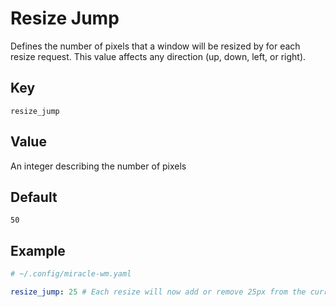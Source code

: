 # Resize Jump
Defines the number of pixels that a window will be resized by for each resize request.
This value affects any direction (up, down, left, or right).

## Key
```
resize_jump
```

## Value
An integer describing the number of pixels

## Default
```
50
```

## Example
```yaml
# ~/.config/miracle-wm.yaml

resize_jump: 25 # Each resize will now add or remove 25px from the current window size
```
